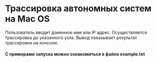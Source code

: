 # Трассировка автономных систем на Mac OS
Пользователь вводит доменное имя или IP адрес. Осуществляется трассировка до указанного узла. Вывод показывает результат трассировки на консоли.

#### С примерами запуска можно ознакомиться в файле example.txt

